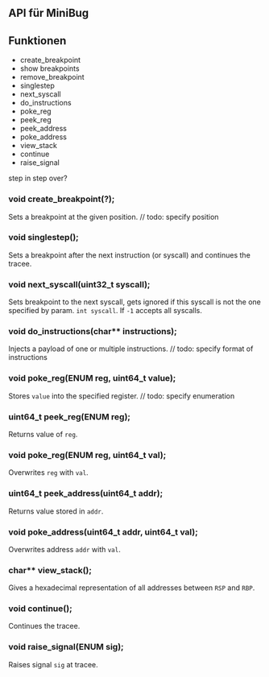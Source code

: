 ## API für MiniBug

## Funktionen 

- create_breakpoint
- show breakpoints
- remove_breakpoint
- singlestep
- next_syscall
- do_instructions
- poke_reg
- peek_reg
- peek_address
- poke_address
- view_stack
- continue
- raise_signal

step in step over?

### void create_breakpoint(?);

Sets a breakpoint at the given position. 
// todo: specify position

### void singlestep();

Sets a breakpoint after the next instruction (or syscall) and continues the tracee.

### void next_syscall(uint32_t syscall);

Sets breakpoint to the next syscall, gets ignored if this syscall is not the one specified by param. `int syscall`. If `-1` accepts all syscalls.

### void do_instructions(char** instructions);

Injects a payload of one or multiple instructions.
// todo: specify format of instructions

### void poke_reg(ENUM reg, uint64_t value);

Stores `value` into the specified register.
// todo: specify enumeration

### uint64_t peek_reg(ENUM reg);

Returns value of `reg`.

### void poke_reg(ENUM reg, uint64_t val);

Overwrites `reg` with `val`.

### uint64_t peek_address(uint64_t addr);

Returns value stored in `addr`.

### void poke_address(uint64_t addr, uint64_t val);

Overwrites address `addr` with `val`.

### char** view_stack();

Gives a hexadecimal representation of all addresses between `RSP` and `RBP`.

### void continue();

Continues the tracee.

### void raise_signal(ENUM sig);

Raises signal `sig` at tracee.
